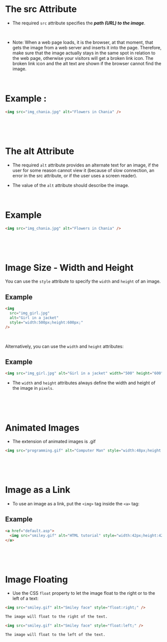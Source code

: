 # The src Attribute

- The required `src` attribute specifies the **_path (URL) to the image_**.

&nbsp;

- Note: When a web page loads, it is the browser, at that moment, that gets the image from a web server and inserts it into the page. Therefore, make sure that the image actually stays in the same spot in relation to the web page, otherwise your visitors will get a broken link icon. The broken link icon and the alt text are shown if the browser cannot find the image.

&nbsp;

# Example :

```html
<img src="img_chania.jpg" alt="Flowers in Chania" />
```

&nbsp;

&nbsp;

# The alt Attribute

- The required `alt` attribute provides an alternate text for an image, if the user for some reason cannot view it (because of slow connection, an error in the src attribute, or if the user uses a screen reader).

* The value of the `alt` attribute should describe the image.

&nbsp;

# Example

```html
<img src="img_chania.jpg" alt="Flowers in Chania" />
```

&nbsp;

&nbsp;

# Image Size - Width and Height

You can use the `style` attribute to specify the `width` and `height` of an image.

## Example

```html
<img
  src="img_girl.jpg"
  alt="Girl in a jacket"
  style="width:500px;height:600px;"
/>
```

&nbsp;

Alternatively, you can use the `width` and `height` attributes:

## Example

```html
<img src="img_girl.jpg" alt="Girl in a jacket" width="500" height="600" />
```

- The `width` and `height` attributes always define the width and height of the image in `pixels`.

&nbsp;

&nbsp;

# Animated Images

- The extension of animated images is .gif

```html
<img src="programming.gif" alt="Computer Man" style="width:48px;height:48px;" />
```

&nbsp;

&nbsp;

# Image as a Link

- To use an image as a link, put the `<img>` tag inside the `<a>` tag:

## Example

```html
<a href="default.asp">
  <img src="smiley.gif" alt="HTML tutorial" style="width:42px;height:42px;" />
</a>
```

&nbsp;

&nbsp;

# Image Floating

- Use the CSS `float` property to let the image float to the right or to the left of a text:

```html
<img src="smiley.gif" alt="Smiley face" style="float:right;" />

The image will float to the right of the text.

<img src="smiley.gif" alt="Smiley face" style="float:left;" />

The image will float to the left of the text.
```
